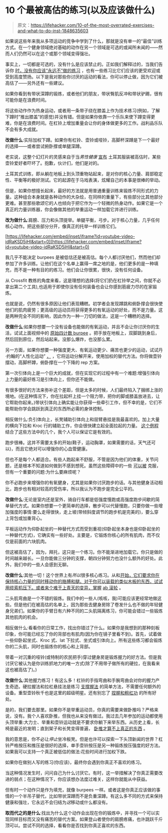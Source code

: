 # 10 个最被高估的练习(以及应该做什么)

> 原文：<https://lifehacker.com/10-of-the-most-overrated-exercises-and-what-to-do-inst-1848635603>

如果说这些年来我从多项运动的竞争中学到了什么，那就是没有单一的“最佳”训练方式。在一个健身领域绝对基础的动作在另一个领域是可选的或闻所未闻的——然而人们仍然可以在这个或那个领域变得强壮。

事实上，一切都是可选的，没有什么是应该禁止的。正如我们解释过的，当我们告诉你 [时，没有你应该“永远不”做的练习](https://lifehacker.com/ffs-there-are-no-exercises-you-should-never-do-1847056422) ，也有一些练习比它们应该的更受欢迎或受到高度赞扬。以下是我对那些你讨厌的运动的看法，你可以停止做，因为它们被高估了——另外还有一些建议。

如果你看到有带状深蹲的锻炼，或者他们的朋友，带状臀肌反冲和带状驴踢，很有可能你是在浪费时间。

将这些动作作为热身运动，或者用一条带子绕在膝盖上作为技术练习(例如，了解下蹲时“推出膝盖”的感觉)并没有错。但是如果你依靠一个乐队来使下蹲变得更难，你是在浪费时间。在杠铃上增加重量会让你的身体做更多的工作。战利品乐队不会有多大成就。

**改做什么**:实际加权下蹲。如果你有杠铃、壶铃或哑铃，高脚杯深蹲是下一个最好的选择——或者尝试俯卧撑或单腿深蹲。

老实说，这整个幻灯片的灵感来自于当*男性健康* [宣布](https://www.menshealth.com/fitness/a39203801/turkish-getup-workout-alternatives/) 土耳其服装被高估时，某些壶铃爱好者吓坏了。抱歉，伙计们，他们是对的。

土耳其式训练，即从躺在地板上到头顶重物站起来，是对你的核心力量、肩部稳定性、平衡等的极好测试。它的起源在于马戏表演，炫耀自己的本事是很棒的举动。

但是，如果你想擅长起床，最好的方法就是用普通重量训练来锻炼不同形式的力量。这种组合本身就是各种动作的大杂烩，在同样的重量下，有些部分比其他部分更难。甚至那些歌颂它的人也倾向于把它作为一个轻微的热身动作。如果它是一个真正的力量训练器，你会像做其他的举重运动一样加载它并进行训练。

**改为做什么**:肩膀、压力和头顶提举。单腿平衡，弓步。对于核心力量，几乎任何核心动作。把这些部分分开，像真正的托举一样训练它们。

 [https://lifehacker.com/embed/inset/iframe?id=youtube-video-idRaKSD5iHI&start=0](https://lifehacker.com/embed/inset/iframe?id=youtube-video-idRaKSD5iHI&start=0) 

我几乎不能决定 burpees 是被低估还是被高估。每个人都讨厌他们，然而他们却参加了许多训练。让他们在这个名单上赢得一席之地的是，他们更多的是一种填充，而不是一种有目的的练习。他们会让你很累，很快，没有任何设备。

从 Crossfit 教练的角度来看，这是理想的选择(将它们扔在杠铃举之间，你就不必拿出第二个工具),也适用于即使你没有任何装备也会让你感到筋疲力尽的在家锻炼。

也就是说，仍然有很多原因让他们表现糟糕。初学者会发现蹲跳和俯卧撑会很快使他们的肌肉疲劳；更高级的运动员将获得更多的有氧运动的好处，而不是力量。这是两种完全不同的影响，因此作为一种一刀切的做法，这是一个糟糕的选择。

**改做什么**:如果你想要一个没有设备也能做的有氧运动，并且不会让你讨厌你的生活，试试上面视频中的 [原始四计数 burpee](https://www.youtube.com/watch?v=idRaKSD5iHI) 。把手放在地板上，双脚跳到身后，然后回到原位，然后站起来。没那么爆炸，也没那么累。

另一方面，如果你想要一种强度更大、有氧运动更少、痛苦也更少的运动，试试丹·约翰的“人性化运动” [，](http://danjohn.net/2017/03/humane-burpee/) ，它将运动分解开来，使用加权的替代方法。你将做壶铃摆动，高脚杯蹲，俯卧撑在一个下降的 rep 方案。

第一次引体向上是一个巨大的成就，但在实现它的过程中有一个难题:增强引体向上力量的最好练习是引体向上，但你还不能做。

有很多很好的方法来弥补这个差距，但是太多的时候，人们最终陷入了捆绑上涨的境地。(在这种情况下，你在拉起杆上挂一个阻力带，把你的脚或膝盖放进去，让它帮助你起来。)带状引体向上确实能让你获得一些牵引工作，但不幸的是，它们不能帮助你学会跳跃到真正的东西所必需的身体控制。

相反做什么:负引体向上，长凳辅助引体向上和屈臂悬挂是我最喜欢的。加上大量的横向下拉和 Kroc 行的辅助工作，你会很快建立起全面拉起的力量。 [这个例程](https://lifehacker.com/two-weeks-of-this-workout-brought-me-within-inches-of-a-1794336550) 结合了这些方法中的几个，我个人可以保证它是有效的。

跑步很棒。这并不需要太多的开始(鞋子，运动胸罩，如果需要的话，天气还可以)，而且它绝对可以增强你的心血管健康。

但也不是每个人都适合。有些人跑起来不舒服，不管是因为他们的体重，关节问题，还是根本不知道如何做到不感到想死。虽然这些障碍中的一些 [可以被](https://lifehacker.com/how-to-start-running-even-if-youre-bad-at-it-1843399578) 克服，但有一个重要的问题:为什么要麻烦呢？

你不必跑步来增强你的有氧健身，尤其是如果你讨厌跑步的话。与其他健身活动相比，跑步也有相对较高的受伤率，所以我认为不跑步是完全公平的。

**改做什么**:无论是室内还是室外，骑自行车都是低强度慢跑或高强度跑步间歇的简单替代方式。如果你想要一个更简单的选择，散步可以代替慢跑，只要你做一些增加强度的事情:要么走得很快，走上坡(带倾斜度调节的跑步机是完美的)，要么穿上背包或加重背心。

平板运动作为仰卧起坐的一种替代方式而受到重视(仰卧起坐本身也是仰卧起坐的一种替代方式)，它确实有一些好处。主要是，它锻炼你核心的所有肌肉，而不仅仅是前面的六块肌肉。

但这被高估了，因为，拜托，这只是一个练习。你不能渐进地加载它。你只是做的时间越来越长。一旦你能做三分钟的支撑，朝四分钟努力也没什么额外的好处。此外，我们中的一些人会感到无聊。

**改做什么**:其他一切！这个世界上有*所以*很多核心练习。从和[开始，它们要求你在保持核心力量的同时移动你的胳膊和腿。对于你可以装载的类似木板的东西，试试用缆索机压下。或者来个难于上青天的变异，掌握](https://lifehacker.com/strengthen-your-core-with-deadbugs-and-bird-dogs-1832458020) [ab 滚轮](https://lifehacker.com/its-time-to-tackle-the-ab-wheel-1840929234) 。

二头肌弯曲是一个不错的锻炼。我们中的一些人(咳咳，我)可能应该更经常地做这些。但是他们在被高估的名单上，因为那些去健身房除了卷发什么也不做的年轻健身兄弟们。如果你的手臂日有六种不同的二头肌隔离练习，你可能会错过一些锻炼其他肌肉的机会。

相反做什么:看看你的日常工作，找出你错过了什么。如果你是我想到的那种刻板印象，你可能已经忘了你的背部也有肌肉(因为你在镜子里看不到)。首先，试着做一些仰卧起坐式、Kroc 式、lat 下拉式、坐式或引体向上。所有这些练习都会锻炼你的二头肌，同时也锻炼你的核心和上背部。

带着一对沉重的哑铃(或特制的农民把手)穿过健身房是锻炼握力的好方法。但是我讨厌它被认为是你训练抓地力的唯一方式(除了不用带子做所有的硬拉，在我看来这也被高估了)。)

**改做什么**:其他握力练习！有这么多！杠铃的手指弯曲和手腕弯曲会对你的握力产生奇迹。硬拉握法和拉杠悬挂法是练习 [支撑握法](https://lifehacker.com/how-to-get-a-stronger-support-grip-for-deadlifts-and-ha-1841519693) 的简单方法，不需要任何额外的设备。重型壶铃秋千也是这里的超级明星。还有别忘了 [捏握和粗杠功](https://lifehacker.com/lets-train-our-open-hand-grip-1841830862) 的所有好处。

是的，我们要去那里。如果你不是举重运动员，你真的需要来做卧推吗？严格来说，没有。我个人喜欢卧推，但我也从来没有做过。我过去几年参加的运动都使用头顶举重:大力士、举重和壶铃运动就是不要求你躺下来举东西。从历史上看，长椅是最近的发明；直到架子和长凳变得普遍， [卧推才算不上真正的东西](https://physicalculturestudy.com/2015/04/09/pumping-iron-the-history-of-the-bench-press/) 。

我的意思是，你不必让*停止*坐冷板凳。但是也许可以探索一下头顶新闻的世界？杠铃严格按压和推压是很好的选择，单手壶铃按压是另一种锻炼按压强度的好方法。如果我可以支持一个真正被低估的做法:花些时间进行加权下跌。

如果你在做别人写的练习(你应该)，最终你会遇到你真正不喜欢的练习。

当这种情况发生时，问问自己为什么讨厌它。有时，这一举措解决了你真正需要改进的弱点；在这种情况下，你应该想办法度过难关，这样你就能从中获益。

但有时一个动作只是作为填充，就像 burpees 一样。或者这是你真正应该做的事情的一个半吊子替代，比如带状深蹲而不是负重深蹲。有这么多不同的方式来保持健康和强壮，它永远不会归结为*这*移动或什么都没有。

**取而代之的是什么**:找出为什么这个动作会出现在你的锻炼中，并寻找一个可以实现同样目标而又没有痛苦的替代方案。如果登山者使你的肩膀疼痛，也许跳跃千斤顶可以。尝试不同的选择，看看你是否找到你真正喜欢的东西。